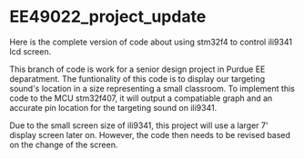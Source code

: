 # EE49022_project_update

Here is the complete version of code about using stm32f4 to control ili9341 lcd screen. 

This branch of code is work for a senior design project in Purdue EE deparatment.
The funtionality of this code is to display our targeting sound's location in a size representing a small classroom. 
To implement this code to the MCU stm32f407, it will output a compatiable graph and an accurate pin location for the targeting sound on ili9341.

Due to the small screen size of ili9341, this project will use a larger 7' display screen later on. However, the code then needs to be revised based on the change of the screen.
